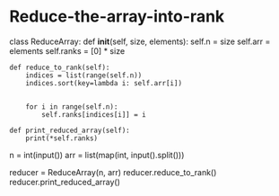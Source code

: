 # Reduce-the-array-into-rank

class ReduceArray:
    def __init__(self, size, elements):
        self.n = size
        self.arr = elements
        self.ranks = [0] * size

    def reduce_to_rank(self):
        indices = list(range(self.n))
        indices.sort(key=lambda i: self.arr[i])

        
        for i in range(self.n):
            self.ranks[indices[i]] = i

    def print_reduced_array(self):
        print(*self.ranks)


n = int(input())
arr = list(map(int, input().split()))


reducer = ReduceArray(n, arr)
reducer.reduce_to_rank()
reducer.print_reduced_array()
